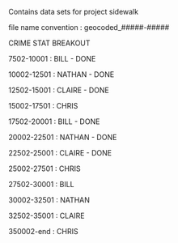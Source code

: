 Contains data sets for project sidewalk

file name convention : geocoded_#####-#####


CRIME STAT BREAKOUT

7502-10001 : BILL - DONE

10002-12501 : NATHAN - DONE

12502-15001 : CLAIRE - DONE

15002-17501 : CHRIS

17502-20001 : BILL - DONE

20002-22501 : NATHAN - DONE

22502-25001 : CLAIRE - DONE

25002-27501 : CHRIS

27502-30001 : BILL

30002-32501 : NATHAN

32502-35001 : CLAIRE

350002-end : CHRIS

